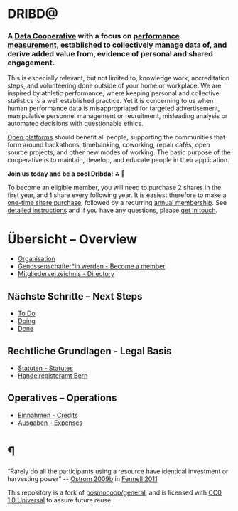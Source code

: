 # DRIBD@

### A [Data Cooperative](https://en.wikipedia.org/wiki/Data_cooperative) with a focus on [performance measurement](https://en.wikipedia.org/wiki/Performance_measurement), established to collectively manage data of, and derive added value from, evidence of personal and shared engagement.

This is especially relevant, but not limited to, knowledge work, accreditation steps, and volunteering done outside of your home or workplace. We are inspired by athletic performance, where keeping personal and collective statistics is a well established practice. Yet it is concerning to us when human performance data is misappropriated for targeted advertisement, manipulative personnel management or recruitment, misleading analysis or automated decisions with questionable ethics.

[Open platforms](https://dribdat.cc) should benefit all people, supporting the communities that form around hackathons, timebanking, coworking, repair cafés, open source projects, and other new modes of working. The basic purpose of the cooperative is to maintain, develop, and educate people in their application.

**Join us today and be a cool Dribda!** ⁂ 🚀 

To become an eligible member, you will need to purchase 2 shares in the first year, and 1 share every following year. It is easiest therefore to make a [one-time share purchase](https://opencollective.com/dribdatcoop/contribute/initial-setup-52256/checkout), followed by a recurring [annual membership](https://opencollective.com/dribdatcoop/contribute/coop-membership-52252). See [detailed instructions](join.md) and if you have any questions, please [get in touch](mailto:dribdat@datalets.ch).

# Übersicht – Overview

- [Organisation](org.md)
- [Genossenschafter\*in werden - Become a member](join.md)
- [Mitgliederverzeichnis - Directory](members.md)

## Nächste Schritte – Next Steps

- [To Do](to_do.md)
- [Doing](to_doing.md)
- [Done](to_done.md)

## Rechtliche Grundlagen - Legal Basis

- [Statuten - Statutes](statutes.md)
- [Handelregisteramt Bern](http://www.hrabe.ch/)

## Operatives – Operations

- [Einnahmen - Credits](https://opencollective.com/dribdat/transactions?type=CREDIT)
- [Ausgaben - Expenses](https://opencollective.com/dribdat/expenses)

# ¶ 

“Rarely do all the participants using a resource have identical investment or harvesting power” 
-- [Ostrom 2009b](https://www.thecommonsjournal.org/articles/10.18352/ijc.252/#r56) in [Fennell 2011](https://www.thecommonsjournal.org/articles/10.18352/ijc.252/) 

This repository is a fork of [posmocoop/general](https://github.com/posmocoop/general/blob/44c5234882e3d8b6c4776684e919640717c1186b/README.md), and is licensed with [CC0 1.0 Universal](LICENSE) to assure future reuse.
